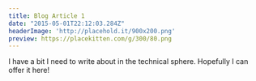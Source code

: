 ```yaml
---
title: Blog Article 1
date: "2015-05-01T22:12:03.284Z"
headerImage: 'http://placehold.it/900x200.png'
preview: https://placekitten.com/g/300/80.png
---
```



I have a bit I need to write about in the technical sphere. Hopefully I can offer it here!
